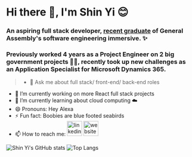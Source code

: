 # Hi there :vulcan_salute:, I'm Shin Yi :blush:	
### An aspiring full stack developer, [recent graduate](https://helloshinyi.s3.ap-southeast-1.amazonaws.com/Certificate-of-Completion-contact.shinyi%40gmail.com-1646105575.pdf) of General Assembly's software engineering immersive. :sparkles:
### Previously worked 4 years as a Project Engineer on 2 big government projects :construction_worker_woman:, recently took up new challenges as an Application Specialist for Microsoft Dynamics 365.

>- 💬 Ask me about full stack/ front-end/ back-end roles
- 🔭 I’m currently working on more React full stack projects
- 🌱 I’m currently learning about cloud computing :cloud:
- 😄 Pronouns: Hey Alexa
- ⚡ Fun fact: Boobies are blue footed seabirds
- 📫 How to reach me: [<img src='https://cdn.jsdelivr.net/npm/simple-icons@3.0.1/icons/linkedin.svg' alt='linkedin' height='40'>](https://www.linkedin.com/in/angshinyi)  [<img src='https://cdn.jsdelivr.net/npm/simple-icons@3.0.1/icons/icloud.svg' alt='website' height='40'>](https://helloshinyi.com)

![Shin Yi's GitHub stats](https://github-readme-stats.vercel.app/api?username=shinyi-a&show_icons=true&bg_color=F7F7F7&title_color=0B0433&text_color=1A0A7C) ![Top Langs](https://github-readme-stats.vercel.app/api/top-langs/?username=shinyi-a&layout=compact&bg_color=F7F7F7&title_color=0B0433&text_color=1A0A7C)
